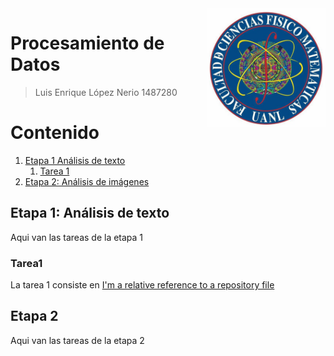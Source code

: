 <img src="fcfm.png" align="right" style="width:190px;" />

# Procesamiento de Datos
> Luis Enrique López Nerio
> 1487280  
  
  
  
  


Contenido
========

1. [Etapa 1 Análisis de texto](#etapa1)
    1. [Tarea 1](#tarea1)
2. [Etapa 2: Análisis de imágenes](#etapa2)

## Etapa 1: Análisis de texto <a name="etapa1"></a>
Aqui van las tareas de la etapa 1
### Tarea1 <a name="tarea1"></a>
La tarea 1 consiste en [I'm a relative reference to a repository file](./Tarea1/ejemplo.txt)
## Etapa 2 <a name="etapa2"></a>
Aqui van las tareas de la etapa 2

